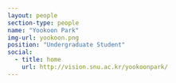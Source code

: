 ```yaml
---
layout: people
section-type: people
name: "Yookoon Park"
img-url: yookoon.png
position: "Undergraduate Student"
social:
  - title: home
    url: http://vision.snu.ac.kr/yookoonpark/
---
```

